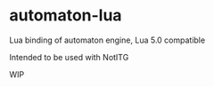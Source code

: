 # automaton-lua

Lua binding of automaton engine, Lua 5.0 compatible

Intended to be used with NotITG

WIP
